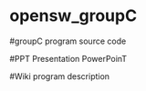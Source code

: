 # opensw_groupC

#groupC
  program source code
  
#PPT
  Presentation PowerPoinT
 

#Wiki
  program description
 
 
